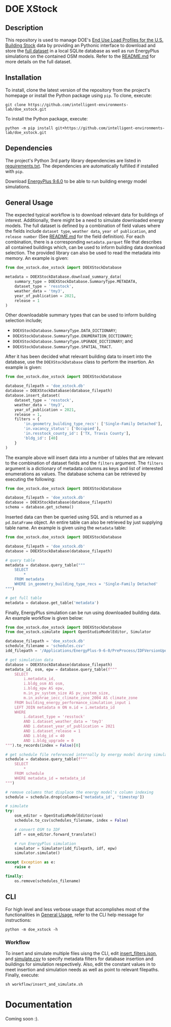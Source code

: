 # DOE XStock
## Description
This repository is used to manage DOE's [End Use Load Profiles for the U.S. Building Stock](https://www.nrel.gov/buildings/end-use-load-profiles.html) data by providing an Pythonic interface to download and store the [full dataset](https://data.openei.org/s3_viewer?bucket=oedi-data-lake&prefix=nrel-pds-building-stock%2Fend-use-load-profiles-for-us-building-stock%2F) in a local SQLite database as well as run EnergyPlus simulations on the contained OSM models. Refer to the [README.md](https://data.openei.org/s3_viewer?bucket=oedi-data-lake&prefix=nrel-pds-building-stock%2Fend-use-load-profiles-for-us-building-stock%2F) for more details on the full dataset.

## Installation
To install, clone the latest version of the repository from the project's homepage or install the Python package using `pip`. To clone, execute:
```console
git clone https://github.com/intelligent-environments-lab/doe_xstock.git
```

To install the Python package, execute:
```console
python -m pip install git+https://github.com/intelligent-environments-lab/doe_xstock.git
```

## Dependencies
The project's Python 3rd party library dependencies are listed in [requirements.txt](https://github.com/intelligent-environments-lab/DOE_XStock/blob/master/requirements.txt). The dependencies are automatically fulfilled if installed with `pip`.

Download [EnergyPlus 9.6.0](https://energyplus.net/downloads) to be able to run building energy model simulations.

## General Usage
The expected typical workflow is to download relevant data for buildings of interest. Additionally, there might be a need to simulate downloaded energy models. The full dataset is defined by a combination of field values where the fields include `dataset type`, `weather data`, `year of publication`, and `release number` (See [README.md](https://data.openei.org/s3_viewer?bucket=oedi-data-lake&prefix=nrel-pds-building-stock%2Fend-use-load-profiles-for-us-building-stock%2F) for the field definition). For each combination, there is a corresponding `metadata.parquet` file that describes all contained buildings which, can be used to inform building data download selection. The provided library can also be used to read the metadata into memory. An example is given:

```python
from doe_xstock.doe_xstock import DOEXStockDatabase

metadata = DOEXStockDatabase.download_summary_data(
    summary_type = DOEXStockDatabase.SummaryType.METADATA,
    dataset_type = 'resstock',
    weather_data = 'tmy3',
    year_of_publication = 2021,
    release = 1
)
```

Other downloadable summary types that can be used to inform building selection include;
- `DOEXStockDatabase.SummaryType.DATA_DICTIONARY`;
- `DOEXStockDatabase.SummaryType.ENUMERATION_DICTIONARY`;
- `DOEXStockDatabase.SummaryType.UPGRADE_DICTIONARY`; and
- `DOEXStockDatabase.SummaryType.SPATIAL_TRACT`.

After it has been decided what relevant building data to insert into the database, use the `DOEXStockDatabase` class to perform the insertion. An example is given:

```python
from doe_xstock.doe_xstock import DOEXStockDatabase

database_filepath = 'doe_xstock.db'
database = DOEXStockDatabase(database_filepath)
database.insert_dataset(
    dataset_type = 'resstock',
    weather_data = 'tmy3',
    year_of_publication = 2021,
    release = 1,
    filters = {
        'in.geometry_building_type_recs': ['Single-Family Detached'],
        'in.vacancy_status': ['Occupied'],
        'in.resstock_county_id': ['TX, Travis County'],
        'bldg_id': [40]
    }
)
```

The example above will insert data into a number of tables that are relevant to the combination of dataset fields and the `filters` argument. The `filters` argument is a dictionary of metadata columns as keys and list of interested enumerations as values. The database schema can be retrieved by executing the following:

```python
from doe_xstock.doe_xstock import DOEXStockDatabase

database_filepath = 'doe_xstock.db'
database = DOEXStockDatabase(database_filepath)
schema = database.get_schema()
```

Inserted data can then be queried using SQL and is returned as a `pd.DataFrame` object. An entire table can also be retrieved by just supplying table name. An example is given using the `metadata` table:

```python
from doe_xstock.doe_xstock import DOEXStockDatabase

database_filepath = 'doe_xstock.db'
database = DOEXStockDatabase(database_filepath)

# query table
metadata = database.query_table("""
    SELECT
        *
    FROM metadata
    WHERE in_geometry_building_type_recs = 'Single-Family Detached'
""")

# get full table
metadata = database.get_table('metadata')
```

Finally, EnergyPlus simulation can be run using downloaded building data. An example workflow is given below:

```python
from doe_xstock.doe_xstock import DOEXStockDatabase
from doe_xstock.simulate import OpenStudioModelEditor, Simulator

database_filepath = 'doe_xstock.db'
schedule_filename = 'schedules.csv'
idd_filepath = '/Applications/EnergyPlus-9-6-0/PreProcess/IDFVersionUpdater/V9-6-0-Energy+.idd'

# get simulation data
database = DOEXStockDatabase(database_filepath)
metadata_id, osm, epw = database.query_table(f"""
    SELECT 
        i.metadata_id,
        i.bldg_osm AS osm, 
        i.bldg_epw AS epw,
        m.in_pv_system_size AS pv_system_size,
        m.in_ashrae_iecc_climate_zone_2004 AS climate_zone
    FROM building_energy_performance_simulation_input i
    LEFT JOIN metadata m ON m.id = i.metadata_id
    WHERE 
        i.dataset_type = 'resstock'
        AND i.dataset_weather_data = 'tmy3'
        AND i.dataset_year_of_publication = 2021
        AND i.dataset_release = 1
        AND i.bldg_id = 40
        AND i.bldg_upgrade = 0
""").to_records(index = False)[0]

# get schedule file referenced internally by energy model during simulation
schedule = database.query_table(f"""
    SELECT 
        * 
    FROM schedule 
    WHERE metadata_id = metadata_id
""")

# remove columns that displace the energy model's column indexing 
schedule = schedule.drop(columns=['metadata_id', 'timestep'])

# simulate
try:
    osm_editor = OpenStudioModelEditor(osm)
    schedule.to_csv(schedules_filename, index = False)

    # convert OSM to IDF
    idf = osm_editor.forward_translate()

    # run EnergyPlus simulation
    simulator = Simulator(idd_filepath, idf, epw)
    simulator.simulate()

except Exception as e:
    raise e

finally:
    os.remove(schedules_filename)
```

## CLI
For high level and less verbose usage that accomplishes most of the functionalities in [General Usage](#general-usage), refer to the CLI help message for instructions:
```console
python -m doe_xstock -h
```

### Workflow
To insert and simulate multiple files uisng the CLI, edit [insert_filters.json](https://github.com/intelligent-environments-lab/doe_xstock/blob/master/workflow/insert_filters.json), and [simulate.csv](https://github.com/intelligent-environments-lab/doe_xstock/blob/master/workflow/simulate.csv) to specify metadata filters for database insertion and buildings for simulation respectively. Also, edit the constant values in [](https://github.com/intelligent-environments-lab/doe_xstock/blob/master/workflow/insert_and_filter.sh) to meet insertion and simulation needs as well as point to relevant filepaths. Finally, execute:
```console
sh workflow/insert_and_simulate.sh
```

# Documentation
Coming soon :).